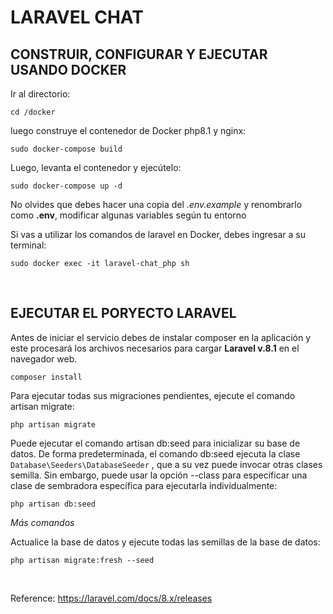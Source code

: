 # LARAVEL CHAT
## CONSTRUIR, CONFIGURAR Y EJECUTAR USANDO DOCKER
Ir al directorio:
```
cd /docker
```

luego construye el contenedor de Docker php8.1 y nginx:
```
sudo docker-compose build
```

Luego, levanta el contenedor y ejecútelo:
```
sudo docker-compose up -d
```

No olvides que debes hacer una copia del *.env.example* y renombrarlo como **.env**, modificar algunas variables según tu entorno

Si vas a utilizar los comandos de laravel en Docker, debes ingresar a su terminal:
```
sudo docker exec -it laravel-chat_php sh
```

&nbsp;

## EJECUTAR EL PORYECTO LARAVEL

Antes de iniciar el servicio debes de instalar composer en la aplicación y este procesará los archivos necesarios para cargar **Laravel v.8.1** en el navegador web.

    composer install


Para ejecutar todas sus migraciones pendientes, ejecute el comando artisan migrate:

    php artisan migrate

Puede ejecutar el comando artisan db:seed para inicializar su base de datos. De forma predeterminada, el comando db:seed ejecuta la clase `Database\Seeders\DatabaseSeeder` , que a su vez puede invocar otras clases semilla. Sin embargo, puede usar la opción --class para especificar una clase de sembradora específica para ejecutarla individualmente:

    php artisan db:seed

*Más comandos*


Actualice la base de datos y ejecute todas las semillas de la base de datos:

    php artisan migrate:fresh --seed

&ensp;

Reference:
https://laravel.com/docs/8.x/releases